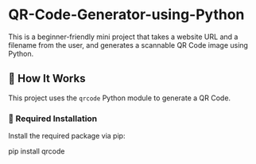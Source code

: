 # QR-Code-Generator-using-Python

This is a beginner-friendly mini project that takes a website URL and a filename from the user, and generates a scannable QR Code image using Python.

## 🧠 How It Works

This project uses the `qrcode` Python module to generate a QR Code.

### 📌 Required Installation

Install the required package via pip:


pip install qrcode
